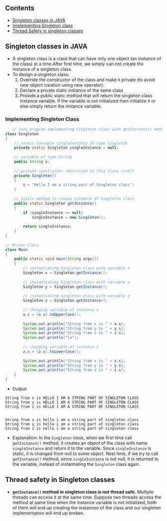 ## Contents
* [Singleton classes in JAVA](#singleton-classes-in-java)
* [Implementing Singleton class](#implementing-singleton-class)
* [Thread Safety in singleton classes](thread-safety-in-singleton-classes)


## Singleton classes in JAVA
* A singleton class is a class that can have only one object (an instance of the class) at a time.After first time, we simply can not create the instance of a singleton class. 
* To design a singleton class:
  1. Override the constructor of the class and make it private (to avoid new object creation using new operator).
  2. Declare a private static instance of the same class
  3. Provide a public static method that will return the singleton class instance variable. If the variable is not initialized then initialize it or else simply return the instance variable.
  
### Implementing Singleton Class
```java
   // Java program implementing Singleton class with getInstance() method
class Singleton
{
    // static variable singleInstance of type Singleton
    private static Singleton singleInstance = null;
 
    // variable of type String
    public String s;
 
    // private constructor restricted to this class itself
    private Singleton()
    {
        s = "Hello I am a string part of Singleton class";
    }
 
    // static method to create instance of Singleton class
    public static Singleton getInstance()
    {
        if (singleInstance == null)
            singleInstance = new Singleton();
 
        return singleInstance;
    }
}
 
// Driver Class
class Main
{
    public static void main(String args[])
    {
        // instantiating Singleton class with variable x
        Singleton x = Singleton.getInstance();
 
        // instantiating Singleton class with variable y
        Singleton y = Singleton.getInstance();
 
        // instantiating Singleton class with variable z
        Singleton z = Singleton.getInstance();
 
        // changing variable of instance x
        x.s = (x.s).toUpperCase();
 
        System.out.println("String from x is " + x.s);
        System.out.println("String from y is " + y.s);
        System.out.println("String from z is " + z.s);
        System.out.println("\n");
 
        // changing variable of instance z
        z.s = (z.s).toLowerCase();
 
        System.out.println("String from x is " + x.s);
        System.out.println("String from y is " + y.s);
        System.out.println("String from z is " + z.s);
    }
}

  ```
*  Output
 ```
String from x is HELLO I AM A STRING PART OF SINGLETON CLASS
String from y is HELLO I AM A STRING PART OF SINGLETON CLASS
String from z is HELLO I AM A STRING PART OF SINGLETON CLASS


String from x is hello i am a string part of singleton class
String from y is hello i am a string part of singleton class
String from z is hello i am a string part of singleton class
 ```
 *  Explanation: In the ```Singleton``` class, when we first time call ```getInstance()``` method, it creates an object of the class with name ```singleInstance``` and return it to the variable. Since ```singleInstance``` is static, it is changed from null to some object. Next time, if we try to call ```getInstance()``` method, since ```singleInstance``` is not null, it is returned to the variable, instead of instantiating the ```Singleton``` class again. 
 
 ## Thread safety in Singleton classes
 
 * **```getInstance()``` method in singleton class is not thread safe.** Multiple threads can access it at the same time. Suppose two threads access the method at same time when the instance variable is not initialized, both of them will end up creating the instanceo of the class and our singleton implementation will end up broken.
